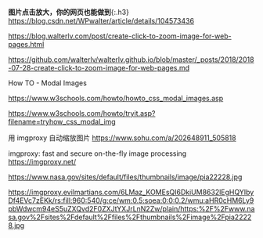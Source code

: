 
```note
```

**图片点击放大，你的网页也能做到**{:.h3}<br>
<https://blog.csdn.net/WPwalter/article/details/104573436>

https://blog.walterlv.com/post/create-click-to-zoom-image-for-web-pages.html

https://github.com/walterlv/walterlv.github.io/blob/master/_posts/2018/2018-07-28-create-click-to-zoom-image-for-web-pages.md

How TO - Modal Images

https://www.w3schools.com/howto/howto_css_modal_images.asp

https://www.w3schools.com/howto/tryit.asp?filename=tryhow_css_modal_img

用 imgproxy 自动缩放图片
https://www.sohu.com/a/202648911_505818

imgproxy: fast and secure on-the-fly image processing
https://imgproxy.net/

https://www.nasa.gov/sites/default/files/thumbnails/image/pia22228.jpg

https://imgproxy.evilmartians.com/6LMaz_KOMEsQI6DkiUM8632lEgHQYIbyDf4EVc7zEKk/rs:fill:960:540/g:ce/wm:0.5:soea:0:0:0.2/wmu:aHR0cHM6Ly9pbWdwcm94eS5uZXQvd2F0ZXJtYXJrLnN2Zw/plain/https:%2F%2Fwww.nasa.gov%2Fsites%2Fdefault%2Ffiles%2Fthumbnails%2Fimage%2Fpia22228.jpg
